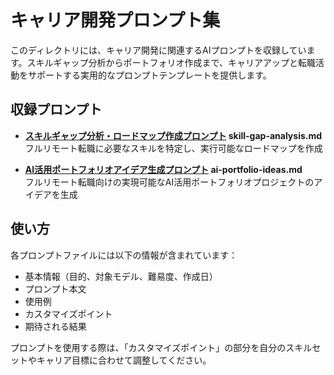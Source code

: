 # キャリア開発プロンプト集

このディレクトリには、キャリア開発に関連するAIプロンプトを収録しています。スキルギャップ分析からポートフォリオ作成まで、キャリアアップと転職活動をサポートする実用的なプロンプトテンプレートを提供します。

## 収録プロンプト

- **[スキルギャップ分析・ロードマップ作成プロンプト](https://github.com/oka031/ai-prompt-library/blob/main/career-development/skill-gap-analysis.md)  skill-gap-analysis.md**
   <br>フルリモート転職に必要なスキルを特定し、実行可能なロードマップを作成

  
- **[AI活用ポートフォリオアイデア生成プロンプト](https://github.com/oka031/ai-prompt-library/blob/main/career-development/ai-portfolio-ideas.md)  ai-portfolio-ideas.md**
  <br>フルリモート転職向けの実現可能なAI活用ポートフォリオプロジェクトのアイデアを生成

## 使い方

各プロンプトファイルには以下の情報が含まれています：
- 基本情報（目的、対象モデル、難易度、作成日）
- プロンプト本文
- 使用例
- カスタマイズポイント
- 期待される結果

プロンプトを使用する際は、「カスタマイズポイント」の部分を自分のスキルセットやキャリア目標に合わせて調整してください。
